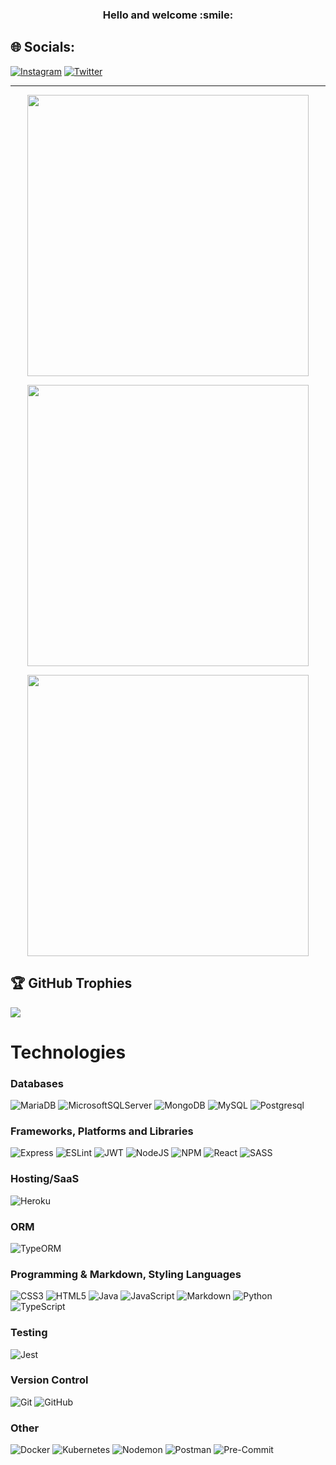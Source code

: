 <!-- - [![Visitors](https://visitor-badge.glitch.me/badge?page_id=iamveekthorr.visitor-badge)](https://github.com/iamveekthorr) -->
<!-- <img width="0em" src="https://visitor-badge.glitch.me/badge?page_id=iamveekthorr.visitor-badge" /> -->

<h3 align="center">
	Hello and welcome :smile:
</h3>

## 🌐 Socials:
[![Instagram](https://img.shields.io/badge/Instagram-%23E4405F.svg?logo=Instagram&logoColor=white)](https://instagram.com/iam_veekthorr) [![Twitter](https://img.shields.io/badge/Twitter-%231DA1F2.svg?logo=Twitter&logoColor=white)](https://twitter.com/iam_veekthorr)

<hr>

<p align="center">
	<img width="450em" src="https://github-readme-stats.vercel.app/api?username=iamveekthorr&show_icons=true&include_all_commits=true&count_private=true&hide_border=true&theme=gruvbox" />
</p>



<p align="center">
	<img width="450em" src="https://github-readme-streak-stats.herokuapp.com?user=iamveekthorr&theme=gruvbox&hide_border=true&date_format=M%20j%5B%2C%20Y%5D)">
</p>

<p align="center">
	<img width="450em" src="https://github-readme-stats.vercel.app/api/top-langs/?username=iamveekthorr&layout=compact&theme=gruvbox">
</p>

## 🏆 GitHub Trophies
![](https://github-profile-trophy.vercel.app/?username=iamveekthorr&theme=radical&no-frame=false&no-bg=true&margin-w=4)

# Technologies

### Databases
![MariaDB](https://img.shields.io/badge/MariaDB-003545?style=for-the-badge&logo=mariadb&logoColor=white)
![MicrosoftSQLServer](https://img.shields.io/badge/Microsoft%20SQL%20Sever-CC2927?style=for-the-badge&logo=microsoft%20sql%20server&logoColor=white)
![MongoDB](https://img.shields.io/badge/MongoDB-%234ea94b.svg?style=for-the-badge&logo=mongodb&logoColor=white)
![MySQL](https://img.shields.io/badge/mysql-%2300f.svg?style=for-the-badge&logo=mysql&logoColor=white)
![Postgresql](https://img.shields.io/badge/PostgreSQL-316192?style=for-the-badge&logo=postgresql&logoColor=white)


### Frameworks, Platforms and Libraries
![Express](https://img.shields.io/badge/Express-000?style=for-the-badge&logo=express&logoColor=white)
![ESLint](https://img.shields.io/badge/ESLint-4B3263?style=for-the-badge&logo=eslint&logoColor=white)
![JWT](https://img.shields.io/badge/JWT-black?style=for-the-badge&logo=JSON%20web%20tokens)
![NodeJS](https://img.shields.io/badge/node.js-6DA55F?style=for-the-badge&logo=node.js&logoColor=white)
![NPM](https://img.shields.io/badge/NPM-%23000000.svg?style=for-the-badge&logo=npm&logoColor=white)
![React](https://img.shields.io/badge/react-%2320232a.svg?style=for-the-badge&logo=react&logoColor=%2361DAFB)
![SASS](https://img.shields.io/badge/SASS-hotpink.svg?style=for-the-badge&logo=SASS&logoColor=white)

### Hosting/SaaS
![Heroku](https://img.shields.io/badge/heroku-%23430098.svg?style=for-the-badge&logo=heroku&logoColor=white)


### ORM
![TypeORM](https://img.shields.io/badge/Typeorm-262627?style=for-the-badge&logo=typeorm&logoColor=white)


### Programming & Markdown, Styling Languages
![CSS3](https://img.shields.io/badge/css3-%231572B6.svg?style=for-the-badge&logo=css3&logoColor=white)
![HTML5](https://img.shields.io/badge/html5-%23E34F26.svg?style=for-the-badge&logo=html5&logoColor=white)
![Java](https://img.shields.io/badge/java-%23ED8B00.svg?style=for-the-badge&logo=java&logoColor=white)
![JavaScript](https://img.shields.io/badge/javascript-%23323330.svg?style=for-the-badge&logo=javascript&logoColor=%23F7DF1E)
![Markdown](https://img.shields.io/badge/markdown-%23000000.svg?style=for-the-badge&logo=markdown&logoColor=white)
![Python](https://img.shields.io/badge/python-3670A0?style=for-the-badge&logo=python&logoColor=ffdd54)
![TypeScript](https://img.shields.io/badge/typescript-%23007ACC.svg?style=for-the-badge&logo=typescript&logoColor=white)

### Testing
![Jest](https://img.shields.io/badge/-jest-%23C21325?style=for-the-badge&logo=jest&logoColor=white)

### Version Control
![Git](https://img.shields.io/badge/Git-F05032?style=for-the-badge&logo=git&logoColor=white)
![GitHub](https://img.shields.io/badge/GitHub-181717?style=for-the-badge&logo=github&logoColor=white)

### Other
![Docker](https://img.shields.io/badge/docker-%230db7ed.svg?style=for-the-badge&logo=docker&logoColor=white)
![Kubernetes](https://img.shields.io/badge/kubernetes-%23326ce5.svg?style=for-the-badge&logo=kubernetes&logoColor=white)
![Nodemon](https://img.shields.io/badge/Nodemon-76D04B?style=for-the-badge&logo=nodemon&logoColor=white)
![Postman](https://img.shields.io/badge/Postman-FF6C37?style=for-the-badge&logo=postman&logoColor=white)
![Pre-Commit](https://img.shields.io/badge/pre--commit-FAB040?style=for-the-badge&logo=precommit&logoColor=white)

